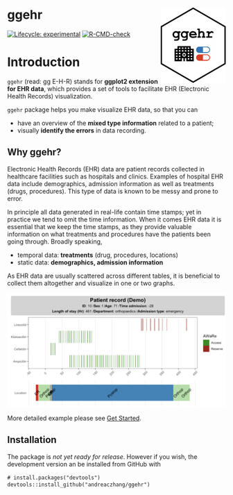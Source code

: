 # ggehr <a href="https://andreaczhang.github.io/ggehr/"><img src="man/figures/hex_ggehr.png" align="right" width="150" /></a>


<!-- badges: start -->
[![Lifecycle: experimental](https://img.shields.io/badge/lifecycle-experimental-orange.svg)](https://lifecycle.r-lib.org/articles/stages.html#experimental)
[![R-CMD-check](https://github.com/andreaczhang/ggehr/actions/workflows/R-CMD-check.yaml/badge.svg)](https://github.com/andreaczhang/ggehr/actions/workflows/R-CMD-check.yaml)
<!-- badges: end -->

# Introduction

`ggehr` (read: gg E-H-R) stands for **ggplot2 extension for EHR data**, which provides a set of tools to facilitate EHR (Electronic Health Records) visualization.

`ggehr` package helps you make visualize EHR data, so that you can 

* have an overview of the **mixed type information** related to a patient;
* visually **identify the errors** in data recording.

## Why ggehr?

Electronic Health Records (EHR) data are patient records collected in healthcare facilities such as hospitals and clinics. Examples of hospital EHR data include demographics, admission information as well as treatments (drugs, procedures). This type of data is known to be messy and prone to error.

In principle all data generated in real-life contain time stamps; yet in practice we tend to omit the time information. When it comes EHR data it is essential that we keep the time stamps, as they provide valuable information on what treatments and procedures have the patients been going through. Broadly speaking, 

* temporal data: **treatments** (drug, procedures, locations)
* static data: **demographics, admission information**

As EHR data are usually scattered across different tables, it is beneficial to collect them altogether and visualize in one or two graphs. 

![](man/figures/fig1.png)

More detailed example please see [Get Started](https://andreaczhang.github.io/ggehr/articles/ggehr.html).

## Installation 

The package is *not yet ready for release*. However if you wish, the development version an be installed from GitHub with 

```
# install.packages("devtools")
devtools::install_github("andreaczhang/ggehr")
```






